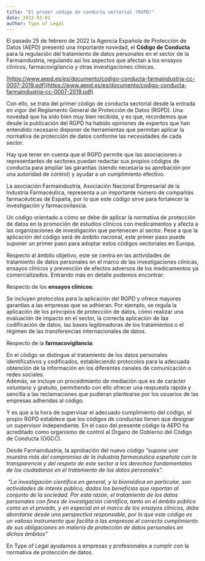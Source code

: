 ```yaml
---
title: "El primer código de conducta sectorial (RGPD)"
date: 2022-03-01
author: Type of Legal
---
```


El pasado 25 de febrero de 2022 la Agencia Española de Protección de Datos (AEPD) presentó una importante novedad, el **Código de Conducta** para la regulación del tratamiento de datos personales en el sector de la Farmaindustria, regulando así los aspectos que afectan a los ensayos clínicos, farmacovigilancia y otras investigaciones clínicas.

[https://www.aepd.es/es/documento/codigo-conducta-farmaindustria-cc-0007-2019.pdf](https://www.aepd.es/es/documento/codigo-conducta-farmaindustria-cc-0007-2019.pdf)

Con ello, se trata del primer código de conducta sectorial desde la entrada en vigor del Reglamento General de Protección de Datos (RGPD). Una novedad que ha sido bien muy bien recibida, y es que, recordemos que desde la publicación del RGPD ha habido opiniones de expertos que han entendido necesario disponer de herramientas que permitan aplicar la normativa de protección de datos conforme las necesidades de cada sector.

Hay que tener en cuenta que el RGPD permite que las asociaciones o representantes de sectores puedan redactar sus propios códigos de conducta para ampliar las garantías (siendo necesaria su aprobación por una autoridad de control) y ayudar a un cumplimiento efectivo.

La asociación Farmaindustria, Asociación Nacional Empresarial de la Industria Farmacéutica, representa a un importante número de compañías farmacéuticas de España, por lo que este código sirve para fortalecer la investigación y farmacovilancia.

Un código orientado a cómo se debe de aplicar la normativa de protección de datos en la promoción de estudios clínicos con medicamentos y afecta a las organizaciones de investigación que pertenecen al sector. Pese a que la aplicación del código será de ámbito nacional, este primer paso puede suponer un primer paso para adoptar estos códigos sectoriales en Europa.

Respecto al ámbito objetivo, este se centra en las actividades de tratamiento de datos personales en el marco de las investigaciones clínicas, ensayos clínicos y prevención de efectos adversos de los medicamentos ya comercializados. Entrando más en detalle podemos encontrar:

Respecto de los **ensayos clínicos:**

Se incluyen protocolos para la aplicación del RGPD y ofrece mayores garantías a las empresas que se adhieran. Por ejemplo, se regula la aplicación de los principios de protección de datos, cómo realizar una evaluación de impacto en el sector, la correcta aplicación de laa codificación de datos, las bases legitimadoras de los tratamientos o el régimen de las transferencias internacionales de datos.

Respecto de la **farmacovigilancia**:

En el código se distingue el tratamiento de los datos personales identificativos y codificados, estableciendo protocolos para la adecuada obtención de la información en los diferentes canales de comunicación o redes sociales.     
Además, se incluye un procedimiento de mediación que es de carácter voluntario y gratuito, permitiendo con ello ofrecer una respuesta rápida y sencilla a las reclamaciones que pudieran plantearse por los usuarios de las empresas adheridas al código.  

Y es que a la hora de supervisar el adecuado cumplimiento del código, el propio RGPD establece que los códigos de conductas tienen que designar un supervisor independiente. En el caso del presente código la AEPD ha acreditado como organismo de control al Órgano de Gobierno del Código de Conducta (OGCC).

Desde Farmaindustria, la aprobación del nuevo código _“supone una muestra más del compromiso de la industria farmacéutica española con la transparencia y del respeto de este sector a los derechos fundamentales de los ciudadanos en el tratamiento de los datos personales”._

 _“La investigación científica en general, y la biomédica en particular, son actividades de interés público, dados los beneficios que reportan al conjunto de la sociedad. Por esta razón, el tratamiento de los datos personales con fines de investigación científica, tanto en el ámbito público como en el privado, y en especial en el marco de los ensayos clínicos, debe abordarse desde una perspectiva responsable, por lo que este código es un valioso instrumento que facilita a las empresas el correcto cumplimiento de sus obligaciones en materia de protección de datos personales en dichos ámbitos”_

En Type of Legal ayudamos a empresas y profesionales a cumplir con la normativa de protección de datos.
